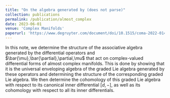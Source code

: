 ```yaml
---
title: "On the algebra generated by (does not parse)"
collection: publications
permalink: /publication/almost_complex
date: 2023-06-01
venue: 'Complex Manifolds'
paperurl: 'https://www.degruyter.com/document/doi/10.1515/coma-2022-0149/html'
---
```

In this note, we determine the structure of the associative algebra generated by the differential operators
and $\bar{\mu},\bar{\partial},\partial,\mu$ that act on complex-valued differential forms of almost complex manifolds. 
This is done by showing that it is the universal enveloping algebra of the graded Lie algebra generated by these operators 
and determining the structure of the corresponding graded Lie algebra. We then determine the cohomology of this graded Lie 
algebra with respect to its canonical inner differential $[d,−]$, as well as its cohomology with respect to all its inner differentials.
